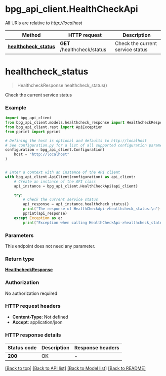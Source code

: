 # bpg_api_client.HealthCheckApi

All URIs are relative to *http://localhost*

Method | HTTP request | Description
------------- | ------------- | -------------
[**healthcheck_status**](HealthCheckApi.md#healthcheck_status) | **GET** /healthcheck/status | Check the current service status


# **healthcheck_status**
> HealthcheckResponse healthcheck_status()

Check the current service status

### Example


```python
import bpg_api_client
from bpg_api_client.models.healthcheck_response import HealthcheckResponse
from bpg_api_client.rest import ApiException
from pprint import pprint

# Defining the host is optional and defaults to http://localhost
# See configuration.py for a list of all supported configuration parameters.
configuration = bpg_api_client.Configuration(
    host = "http://localhost"
)


# Enter a context with an instance of the API client
with bpg_api_client.ApiClient(configuration) as api_client:
    # Create an instance of the API class
    api_instance = bpg_api_client.HealthCheckApi(api_client)

    try:
        # Check the current service status
        api_response = api_instance.healthcheck_status()
        print("The response of HealthCheckApi->healthcheck_status:\n")
        pprint(api_response)
    except Exception as e:
        print("Exception when calling HealthCheckApi->healthcheck_status: %s\n" % e)
```



### Parameters

This endpoint does not need any parameter.

### Return type

[**HealthcheckResponse**](HealthcheckResponse.md)

### Authorization

No authorization required

### HTTP request headers

 - **Content-Type**: Not defined
 - **Accept**: application/json

### HTTP response details

| Status code | Description | Response headers |
|-------------|-------------|------------------|
**200** | OK |  -  |

[[Back to top]](#) [[Back to API list]](../README.md#documentation-for-api-endpoints) [[Back to Model list]](../README.md#documentation-for-models) [[Back to README]](../README.md)

